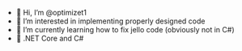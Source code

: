 - 👋 Hi, I’m @optimizet1
- 👀 I’m interested in implementing properly designed code
- 🌱 I’m currently learning how to fix jello code (obviously not in C#)
- 💞️ .NET Core and C#


<!---
optimizet1/optimizet1 is a ✨ special ✨ repository because its `README.md` (this file) appears on your GitHub profile.
You can click the Preview link to take a look at your changes.
--->
